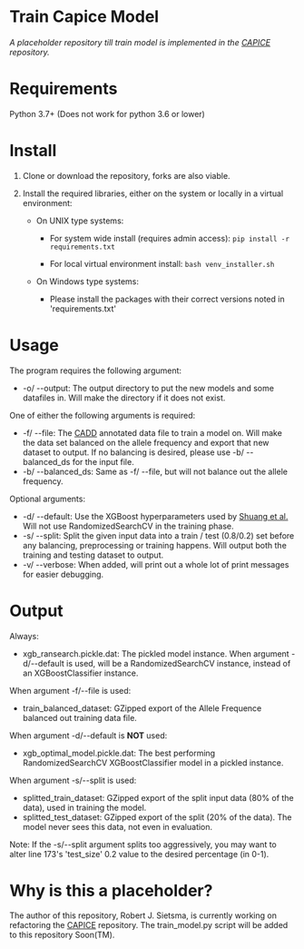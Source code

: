 # Train Capice Model
###### A placeholder repository till train model is implemented in the [CAPICE](https://github.com/molgenis/capice) repository.

# Requirements
Python 3.7+ (Does not work for python 3.6 or lower)

# Install
1. Clone or download the repository, forks are also viable.

2. Install the required libraries, either on the system or locally in a virtual environment:

    - On UNIX type systems:

        - For system wide install (requires admin access):
    `pip install -r requirements.txt`
    
        - For local virtual environment install:
    `bash venv_installer.sh`
    
    - On Windows type systems:
    
        - Please install the packages with their correct versions noted in 'requirements.txt'
       
# Usage
The program requires the following argument:
- -o/ --output: The output directory to put the new models and some datafiles in. Will make the directory if it does not exist.

One of either the following arguments is required:
- -f/ --file: The [CADD](https://cadd.gs.washington.edu/score) annotated data file to train a model on. Will make the data set balanced on the allele frequency and export that new dataset to output.
 If no balancing is desired, please use -b/ --balanced_ds for the input file.
- -b/ --balanced_ds: Same as -f/ --file, but will not balance out the allele frequency.

Optional arguments:
- -d/ --default: Use the XGBoost hyperparameters used by [Shuang et al.](https://www.medrxiv.org/content/10.1101/19012229v1.full.pdf) Will not use RandomizedSearchCV in the training phase.
- -s/ --split: Split the given input data into a train / test (0.8/0.2) set before any balancing, preprocessing or training happens. Will output both the training and testing dataset to output.
- -v/ --verbose: When added, will print out a whole lot of print messages for easier debugging.

# Output
Always:
- xgb_ransearch.pickle.dat: The pickled model instance. When argument -d/--default is used, will be a RandomizedSearchCV instance, instead of an XGBoostClassifier instance.

When argument -f/--file is used:
- train_balanced_dataset: GZipped export of the Allele Frequence balanced out training data file.

When argument -d/--default is __NOT__ used:
- xgb_optimal_model.pickle.dat: The best performing RandomizedSearchCV XGBoostClassifier model in a pickled instance.

When argument -s/--split is used:
- splitted_train_dataset: GZipped export of the split input data (80% of the data), used in training the model.
- splitted_test_dataset: GZipped export of the split (20% of the data). The model never sees this data, not even in evaluation.

Note:
If the -s/--split argument splits too aggressively, you may want to alter line 173's 'test_size' 0.2 value to the desired percentage (in 0-1).


# Why is this a placeholder?
The author of this repository, Robert J. Sietsma, is currently working on refactoring the [CAPICE](https://github.com/molgenis/capice) repository. The train_model.py script will be added to this repository Soon(TM).